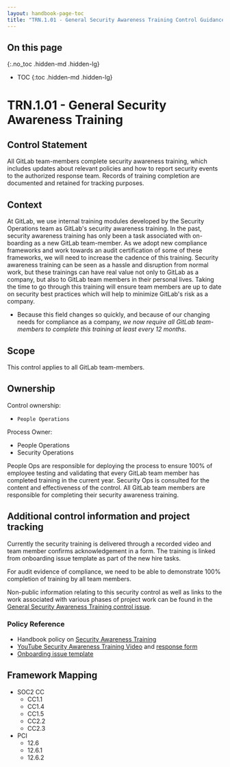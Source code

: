 ```yaml
---
layout: handbook-page-toc
title: "TRN.1.01 - General Security Awareness Training Control Guidance"
---
```


## On this page
{:.no_toc .hidden-md .hidden-lg}

- TOC
{:toc .hidden-md .hidden-lg}

# TRN.1.01 - General Security Awareness Training

## Control Statement

All GitLab team-members complete security awareness training, which includes updates about relevant policies and how to report security events to the authorized response team. Records of training completion are documented and retained for tracking purposes.

## Context

At GitLab, we use internal training modules developed by the Security Operations team as GitLab's security awareness training. In the past, security awareness training has only been a task associated with on-boarding as a new GitLab team-member. As we adopt new compliance frameworks and work towards an audit certification of some of these frameworks, we will need to increase the cadence of this training. Security awareness training can be seen as a hassle and disruption from normal work, but these trainings can have real value not only to GitLab as a company, but also to GitLab team members in their personal lives. Taking the time to go through this training will ensure team members are up to date on security best practices which will help to minimize GitLab's risk as a company.

* Because this field changes so quickly, and because of our changing needs for compliance as a company, *we now require all GitLab team-members to complete this training at least every 12 months*.

## Scope

This control applies to all GitLab team-members.

## Ownership

Control ownership:
* `People Operations`

Process Owner:
* People Operations
* Security Operations

People Ops are responsible for deploying the process to ensure 100% of employee testing and validating that every GitLab team member has completed training in the current year. Security Ops is consulted for the content and effectiveness of the control. All GitLab team members are responsible for completing their security awareness training.

## Additional control information and project tracking

Currently the security training is delivered through a recorded video and team member confirms acknowledgement in a form. The training is linked from onboarding issue template as part of the new hire tasks. 

For audit evidence of compliance, we need to be able to demonstrate 100% completion of training by all team members.

Non-public information relating to this security control as well as links to the work associated with various phases of project work can be found in the [General Security Awareness Training control issue](https://gitlab.com/gitlab-com/gl-security/security-assurance/sec-compliance/compliance/issues/931).


### Policy Reference
* Handbook policy on [Security Awareness Training](/handbook/security/#security-awareness-training)
* [YouTube Security Awareness Training Video](https://www.youtube.com/watch?v=kNc9f-LH6pU) and [response form](https://docs.google.com/forms/d/1_jUbA961Mj44paTfiI2VFTMsElAdjEqFsLrfPKfoW04)
* [Onboarding issue template](https://gitlab.com/gitlab-com/people-group/employment-templates-2/-/blob/master/.gitlab/issue_templates/onboarding.md)

## Framework Mapping


* SOC2 CC
  * CC1.1
  * CC1.4
  * CC1.5
  * CC2.2
  * CC2.3
* PCI
  * 12.6
  * 12.6.1
  * 12.6.2
